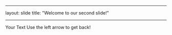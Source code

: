 _ _ _
layout: slide
title: "Welcome to our second slide!"
_ _ _
Your Text
Use the left arrow to get back!
